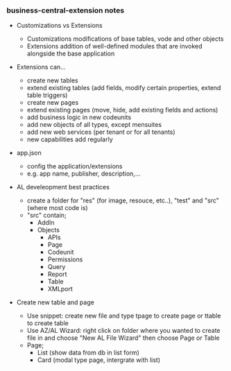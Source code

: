 ### business-central-extension notes

- Customizations vs Extensions
	- Customizations
	modifications of base tables, vode and other objects
	- Extensions
	addition of well-defined modules that are invoked alongside the base application

- Extensions can...
	- create new tables
	- extend existing tables (add fields, modify certain properties, extend table triggers)
	- create new pages
	- extend existing pages (move, hide, add existing fields and actions)
	- add business logic in new codeunits
	- add new objects of all types, except mensuites
	- add new web services (per tenant or for all tenants)
	- new capabilities add regularly

- app.json
	- config the application/extensions
	- e.g. app name, publisher, description,...
	
- AL develeopment best practices
  - create a folder for "res" (for image, resouce, etc..), "test" and "src" (where most code is)
  - "src" contain;
    - AddIn
    - Objects
      - APIs
      - Page
      - Codeunit
      - Permissions
      - Query
      - Report
      - Table
      - XMLport
      
- Create new table and page
  - Use snippet: create new file and type tpage to create page or ttable to create table
  - Use AZ/AL Wizard: right click on folder where you wanted to create file in and choose "New AL File Wizard" then choose Page or Table
  - Page;
    - List (show data from db in list form)
    - Card (modal type page, intergrate with list)